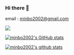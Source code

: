 ### Hi there 👋

email : minbo2002@gmail.com

<a href="https://velog.io/@minbo2002" target="_blank"><img src="https://img.shields.io/badge/velog-20C997?style=for-the-badge&logo=velog&logoColor=white">
  
  
![minbo2002's GitHub stats](https://github-readme-stats.vercel.app/api?username=minbo2002&show_icons=true&theme=)

[![minbo2002's github stats](https://github-readme-stats.vercel.app/api/top-langs/?username=minbo2002&show_icons=true&hide_border=true&title_color=004386&icon_color=004386&layout=compact)](https://github.com/minbo2002)
